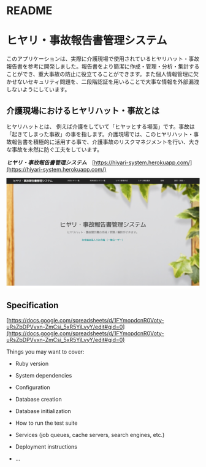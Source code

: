# README
# ヒヤリ・事故報告書管理システム
このアプリケーションは、実際に介護現場で使用されているヒヤリハット・事故報告書を参考に開発しました。報告書をより簡潔に作成・管理・分析・集計することができ、重大事故の防止に役立てることができます。また個人情報管理に欠かせないセキュリティ問題を、二段階認証を用いることで大事な情報を外部漏洩しないようにしています。

## 介護現場におけるヒヤリハット・事故とは
ヒヤリハットとは、 例えば介護をしていて「ヒヤッとする場面」です。事故は「起きてしまった事故」の事を指します。介護現場では、このヒヤリハット・事故報告書を積極的に活用する事で、介護事故のリスクマネジメントを行い、大きな事故を未然に防ぐ工夫をしています。

***ヒヤリ・事故報告書管理システム***　[https://hiyari-system.herokuapp.com/](https://hiyari-system.herokuapp.com/)

![TOP画面](https://github.com/hayaminahiro/hiyari-system/blob/master/%E3%82%B9%E3%82%AF%E3%83%AA%E3%83%BC%E3%83%B3%E3%82%B7%E3%83%A7%E3%83%83%E3%83%88%202020-06-14%2015.40.26.png)

## Specification
[https://docs.google.com/spreadsheets/d/1FYmopdcnR0Voty-uRsZbDPVvxn-ZmCsi_5xR5YiLvyY/edit#gid=0](https://docs.google.com/spreadsheets/d/1FYmopdcnR0Voty-uRsZbDPVvxn-ZmCsi_5xR5YiLvyY/edit#gid=0)


Things you may want to cover:

* Ruby version

* System dependencies

* Configuration

* Database creation

* Database initialization

* How to run the test suite

* Services (job queues, cache servers, search engines, etc.)

* Deployment instructions

* ...
